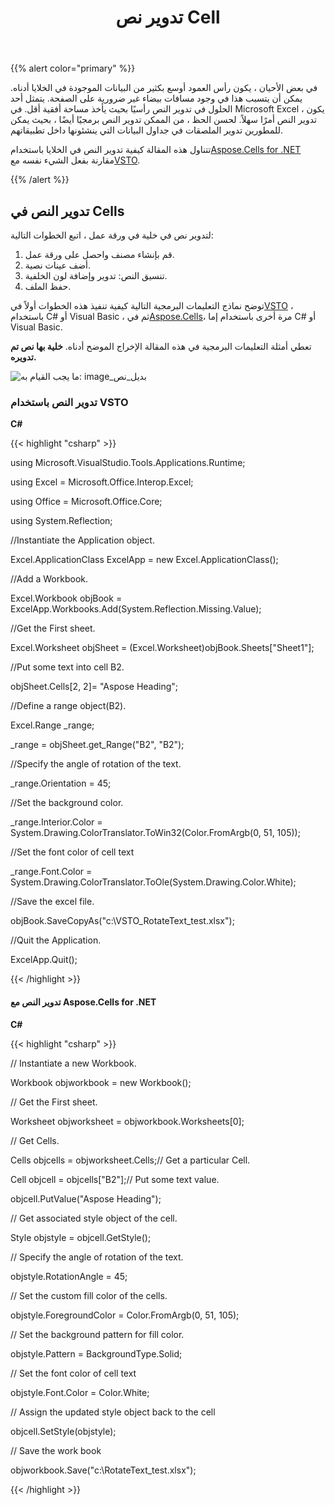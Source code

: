 ﻿---
title: تدوير نص Cell
type: docs
weight: 100
url: /ar/net/rotating-cell-text/
---
{{% alert color="primary" %}}

في بعض الأحيان ، يكون رأس العمود أوسع بكثير من البيانات الموجودة في الخلايا أدناه. يمكن أن يتسبب هذا في وجود مسافات بيضاء غير ضرورية على الصفحة. يتمثل أحد الحلول في تدوير النص رأسيًا بحيث يأخذ مساحة أفقية أقل. في Microsoft Excel ، يكون تدوير النص أمرًا سهلاً. لحسن الحظ ، من الممكن تدوير النص برمجيًا أيضًا ، بحيث يمكن للمطورين تدوير الملصقات في جداول البيانات التي ينشئونها داخل تطبيقاتهم.

 تتناول هذه المقالة كيفية تدوير النص في الخلايا باستخدام[Aspose.Cells for .NET](/cells/ar/net/rotating-cell-text/) مقارنة بفعل الشيء نفسه مع[VSTO](/cells/ar/net/rotating-cell-text/).

{{% /alert %}}

## **تدوير النص في Cells**

لتدوير نص في خلية في ورقة عمل ، اتبع الخطوات التالية:

1. قم بإنشاء مصنف واحصل على ورقة عمل.
1. أضف عينات نصية.
1. تنسيق النص: تدوير وإضافة لون الخلفية.
1. حفظ الملف.

 توضح نماذج التعليمات البرمجية التالية كيفية تنفيذ هذه الخطوات أولاً في[VSTO](/cells/ar/net/rotating-cell-text/) ، باستخدام C# أو Visual Basic ، ثم في[Aspose.Cells](/cells/ar/net/rotating-cell-text/)، مرة أخرى باستخدام إما C# أو Visual Basic.

تعطي أمثلة التعليمات البرمجية في هذه المقالة الإخراج الموضح أدناه.
**خلية بها نص تم تدويره.**

![ما يجب القيام به: image_بديل_نص](rotating-cell-text_1.png)

### **تدوير النص باستخدام VSTO**

**C#**

{{< highlight "csharp" >}}

 using Microsoft.VisualStudio.Tools.Applications.Runtime;

using Excel = Microsoft.Office.Interop.Excel;

using Office = Microsoft.Office.Core;

using System.Reflection;

//Instantiate the Application object.

Excel.ApplicationClass ExcelApp = new Excel.ApplicationClass();

//Add a Workbook.

Excel.Workbook objBook = ExcelApp.Workbooks.Add(System.Reflection.Missing.Value);

//Get the First sheet.

Excel.Worksheet objSheet = (Excel.Worksheet)objBook.Sheets["Sheet1"];

//Put some text into cell B2.

objSheet.Cells[2, 2]= "Aspose Heading";

//Define a range object(B2).

Excel.Range _range;

_range = objSheet.get_Range("B2", "B2");

//Specify the angle of rotation of the text.

_range.Orientation = 45;

//Set the background color.

_range.Interior.Color = System.Drawing.ColorTranslator.ToWin32(Color.FromArgb(0, 51, 105));

//Set the font color of cell text

_range.Font.Color = System.Drawing.ColorTranslator.ToOle(System.Drawing.Color.White);



//Save the excel file.

objBook.SaveCopyAs("c:\\VSTO_RotateText_test.xlsx");

//Quit the Application.

ExcelApp.Quit();



{{< /highlight >}}

#### **تدوير النص مع Aspose.Cells for .NET**

**C#**

{{< highlight "csharp" >}}

 // Instantiate a new Workbook.
 
 Workbook objworkbook = new Workbook();

// Get the First sheet.

Worksheet objworksheet = objworkbook.Worksheets[0];

// Get Cells.

Cells objcells = objworksheet.Cells;// Get a particular Cell.

Cell objcell = objcells["B2"];// Put some text value.

objcell.PutValue("Aspose Heading");



// Get associated style object of the cell.

Style objstyle = objcell.GetStyle();

// Specify the angle of rotation of the text.

objstyle.RotationAngle = 45;



// Set the custom fill color of the cells.

objstyle.ForegroundColor = Color.FromArgb(0, 51, 105);



// Set the background pattern for fill color.

objstyle.Pattern = BackgroundType.Solid;

// Set the font color of cell text

objstyle.Font.Color = Color.White;



// Assign the updated style object back to the cell

objcell.SetStyle(objstyle);



// Save the work book

objworkbook.Save("c:\\RotateText_test.xlsx");



{{< /highlight >}}
